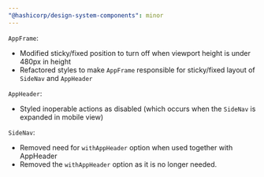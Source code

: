 ```yaml
---
"@hashicorp/design-system-components": minor
---
```


`AppFrame`:
- Modified sticky/fixed position to turn off when viewport height is under 480px in height
- Refactored styles to make `AppFrame` responsible for sticky/fixed layout of `SideNav` and `AppHeader`

`AppHeader`:
- Styled inoperable actions as disabled (which occurs when the `SideNav` is expanded in mobile view)

`SideNav`:
- Removed need for `withAppHeader` option when used together with AppHeader
- Removed the `withAppHeader` option as it is no longer needed.

